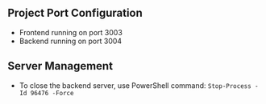 ## Project Port Configuration
- Frontend running on port 3003
- Backend running on port 3004

## Server Management
- To close the backend server, use PowerShell command: `Stop-Process -Id 96476 -Force`